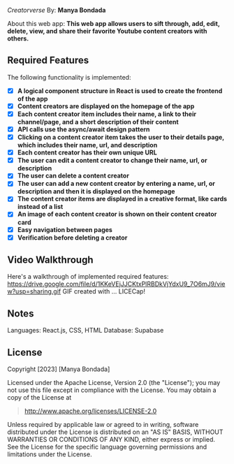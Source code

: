 *Creatorverse*
By: **Manya Bondada**

About this web app: **This web app allows users to sift through, add, edit, delete, view, and share their favorite Youtube content creators with others.**

## Required Features

The following functionality is implemented:
- [x] **A logical component structure in React is used to create the frontend of the app**
- [x] **Content creators are displayed on the homepage of the app**
- [x] **Each content creator item includes their name, a link to their channel/page, and a short description of their content**
- [x] **API calls use the async/await design pattern**
- [x] **Clicking on a content creator item takes the user to their details page, which includes their name, url, and description**
- [x] **Each content creator has their own unique URL**
- [x] **The user can edit a content creator to change their name, url, or description**
- [x] **The user can delete a content creator**
- [x] **The user can add a new content creator by entering a name, url, or description and then it is displayed on the homepage**
- [x] **The content creator items are displayed in a creative format, like cards instead of a list**
- [x] **An image of each content creator is shown on their content creator card**
- [x] **Easy navigation between pages**
- [x] **Verification before deleting a creator**

## Video Walkthrough

Here's a walkthrough of implemented required features: https://drive.google.com/file/d/1KKeVEjJJCKtxPlRBDkVjYdxU9_7O6mJ9/view?usp=sharing.gif
GIF created with ...  LICECap!

## Notes

Languages: React.js, CSS, HTML
Database: Supabase

## License

Copyright [2023] [Manya Bondada]

Licensed under the Apache License, Version 2.0 (the "License"); you may not use this file except in compliance with the License. You may obtain a copy of the License at

> http://www.apache.org/licenses/LICENSE-2.0

Unless required by applicable law or agreed to in writing, software distributed under the License is distributed on an "AS IS" BASIS, WITHOUT WARRANTIES OR CONDITIONS OF ANY KIND, either express or implied. See the License for the specific language governing permissions and limitations under the License.
